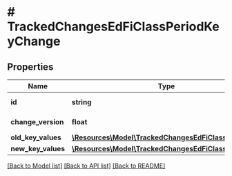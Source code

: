 # # TrackedChangesEdFiClassPeriodKeyChange

## Properties

Name | Type | Description | Notes
------------ | ------------- | ------------- | -------------
**id** | **string** | Resource identifier | [optional]
**change_version** | **float** | Change version | [optional]
**old_key_values** | [**\Resources\Model\TrackedChangesEdFiClassPeriodKey**](TrackedChangesEdFiClassPeriodKey.md) |  | [optional]
**new_key_values** | [**\Resources\Model\TrackedChangesEdFiClassPeriodKey**](TrackedChangesEdFiClassPeriodKey.md) |  | [optional]

[[Back to Model list]](../../README.md#models) [[Back to API list]](../../README.md#endpoints) [[Back to README]](../../README.md)
